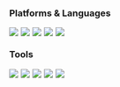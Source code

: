 ### Platforms & Languages

<img src="https://img.shields.io/badge/iOS-000000?style=flat&logo=ios&logoColor=white" style="margin-right: 5px;" /><img src="https://img.shields.io/badge/Swift-FA7343?style=flat&logo=swift&logoColor=white" style="margin-right: 5px;" /><img src="https://img.shields.io/badge/Python-3776AB?style=flat&logo=python&logoColor=white" style="margin-right: 5px;" /><img src="https://img.shields.io/badge/Dart-0175C2?style=flat&logo=dart&logoColor=white" style="margin-right: 5px;" /><img src="https://img.shields.io/badge/C++-00599C?style=flat&logo=c%2B%2B&logoColor=white" style="margin-right: 5px;" />

### Tools

<img src="https://img.shields.io/badge/Xcode-1575F9?style=flat&logo=xcode&logoColor=white" style="margin-right: 5px;" /><img src="https://img.shields.io/badge/Firebase-FFCA28?style=flat&logo=firebase&logoColor=white" style="margin-right: 5px;" /><img src="https://img.shields.io/badge/VSCode-007ACC?style=flat&logo=visual-studio-code&logoColor=white" style="margin-right: 5px;" /><img src="https://img.shields.io/badge/GitHub-181717?style=flat&logo=github&logoColor=white" style="margin-right: 5px;" /><img src="https://img.shields.io/badge/Figma-F24E1E?style=flat&logo=figma&logoColor=white" style="margin-right: 5px;" />